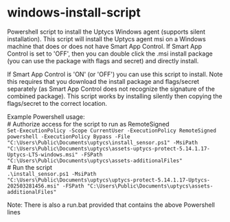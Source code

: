 # windows-install-script
Powershell script to install the Uptycs Windows agent (supports silent installation). 
This script will install the Uptycs agent msi on a Windows machine that does or does not have Smart App Control. 
If Smart App Control is set to 'OFF', then you can double click the .msi install package (you can use the package with flags and secret) and directly install.  
  
If Smart App Control is 'ON' (or 'OFF') you can use this script to install. Note this requires that you download the install package and flags/secret separately (as Smart App Control does not recognize the signature of the combined package). 
This script works by installing silently then copying the flags/secret to the correct location. 

Example Powershell usage:  
\# Authorize access for the script to run as RemoteSigned  
`Set-ExecutionPolicy -Scope CurrentUser -ExecutionPolicy RemoteSigned`    
`powershell -ExecutionPolicy Bypass -File "C:\Users\Public\Documents\uptycs\install_sensor.ps1" -MsiPath "C:\Users\Public\Documents\uptycs\assets-uptycs-protect-5.14.1.17-Uptycs-LTS-windows.msi" -FSPath "C:\Users\Public\Documents\uptycs\assets-additionalFiles"`  
\# Run the script  
`.\install_sensor.ps1 -MsiPath "C:\Users\Public\Documents\uptycs\uptycs-protect-5.14.1.17-Uptycs-202503281456.msi" -FSPath "C:\Users\Public\Documents\uptycs\assets-additionalFiles"`

Note: There is also a run.bat provided that contains the above Powershell lines
